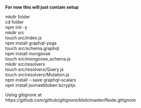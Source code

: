 **For now this will just contain setup**

<p>
mkdir folder  <br  />
cd folder  <br  />
npm init -y <br  />
mkdir src <br  />
touch src/index.js <br  />
npm install graphql-yoga <br  />
touch src/schema.graphql <br  />
npm install mongoose <br />
touch src/mongoose_schema.js <br />
mkdir src/resolvers <br />
touch src/resolvers/Query.js <br />
touch src/resolvers/Mutation.js <br />
npm install --save graphql-scalars <br />
npm install jsonwebtoken bcryptjs <br />
<p>
  
  <p>
    Using gitignore at <br /> 
    https://github.com/github/gitignore/blob/master/Node.gitignore
    <p>
